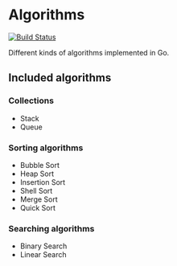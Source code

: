 # Algorithms

[![Build Status](https://travis-ci.org/MarcoTomasRodriguez/algorithms.svg?branch=master)](https://travis-ci.org/MarcoTomasRodriguez/algorithms)

Different kinds of algorithms implemented in Go.

## Included algorithms

### Collections

* Stack
* Queue

### Sorting algorithms

* Bubble Sort
* Heap Sort
* Insertion Sort
* Shell Sort
* Merge Sort
* Quick Sort

### Searching algorithms

* Binary Search
* Linear Search
